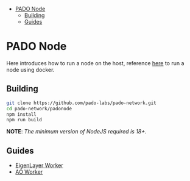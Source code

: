 - [PADO Node](#pado-node)
  - [Building](#building)
  - [Guides](#guides)


# PADO Node

Here introduces how to run a node on the host, reference [here](../docker/README.md) to run a node using docker.

## Building


```sh
git clone https://github.com/pado-labs/pado-network.git
cd pado-network/padonode
npm install
npm run build
```

**NOTE**: *The minimum version of NodeJS required is 18+.*


## Guides

- [EigenLayer Worker](./README-EigenLayerWorker.md)
- [AO Worker](./README-AOWorker.md)


